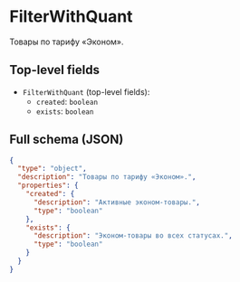 # FilterWithQuant

Товары по тарифу «Эконом».

## Top-level fields
- `FilterWithQuant` (top-level fields):
  - `created`: `boolean`
  - `exists`: `boolean`

## Full schema (JSON)
```json
{
  "type": "object",
  "description": "Товары по тарифу «Эконом».",
  "properties": {
    "created": {
      "description": "Активные эконом-товары.",
      "type": "boolean"
    },
    "exists": {
      "description": "Эконом-товары во всех статусах.",
      "type": "boolean"
    }
  }
}
```
